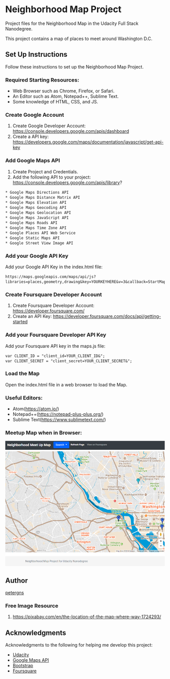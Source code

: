 Neighborhood Map Project
====================
Project files for the Neighborhood Map in the Udacity Full Stack Nanodegree.

This project contains a map of places to meet around Washington D.C.

## Set Up Instructions

Follow these instructions to set up the Neighborhood Map Project.

### Required Starting Resources:
* Web Browser such as Chrome, Firefox, or Safari.
* An Editor such as Atom, Notepad++, Sublime Text.
* Some knowledge of HTML, CSS, and JS.

### Create Google Account

1. Create Google Developer Account: https://console.developers.google.com/apis/dashboard
2. Create a API key: https://developers.google.com/maps/documentation/javascript/get-api-key

### Add Google Maps API
1. Create Project and Credentials.
2. Add the following API to your project: https://console.developers.google.com/apis/library?
```
* Google Maps Directions API
* Google Maps Distance Matrix API
* Google Maps Elevation API
* Google Maps Geocoding API
* Google Maps Geolocation API
* Google Maps JavaScript API
* Google Maps Roads API
* Google Maps Time Zone API
* Google Places API Web Service
* Google Static Maps API
* Google Street View Image API
```

### Add your Google API Key
Add your Google API Key in the index.html file:
```
https://maps.googleapis.com/maps/api/js?libraries=places,geometry,drawing&key=YOURKEYHERE&v=3&callback=StartMap
```

### Create Foursquare Developer Account
1. Create Foursquare Developer Account: https://developer.foursquare.com/
2. Create an API Key: https://developer.foursquare.com/docs/api/getting-started

### Add your Foursquare Developer API Key
Add your Foursquare API  key in the maps.js file:
```
var CLIENT_ID = "client_id=YOUR_CLIENT_ID&";
var CLIENT_SECRET = "client_secret=YOUR_CLIENT_SECRET&";
```

### Load the Map
Open the index.html file in a web browser to load the Map.

### Useful Editors:
* Atom(https://atom.io/)
* Notepad++(https://notepad-plus-plus.org/)
* Sublime Text(https://www.sublimetext.com/)

### Meetup Map when in Browser:
![Image of Output](https://raw.githubusercontent.com/petergns/neighborhood-map-project/master/img/map-example-1.PNG)

## Author
[petergns](https://github.com/petergns)

### Free Image Resource
1. https://pixabay.com/en/the-location-of-the-map-where-way-1724293/

## Acknowledgments
Acknowledgments to the following for helping me develop this project:
* [Udacity](https://www.udacity.com/)
* [Google Maps API](https://developers.google.com/maps/documentation/javascript/)
* [Bootstrap](https://getbootstrap.com/)
* [Foursquare](https://foursquare.com/)
